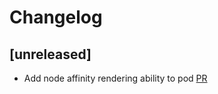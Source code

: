 # Changelog

## [unreleased]

- Add node affinity rendering ability to pod [PR](https://github.com/prefapp/prefapp-helm/pull/17)
